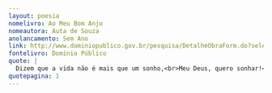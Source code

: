 ```yaml
---
layout: poesia
nomelivro: Ao Meu Bom Anjo
nomeautora: Auta de Souza
anolancamento: Sem Ano
link: http://www.dominiopublico.gov.br/pesquisa/DetalheObraForm.do?select_action=&co_obra=81646
fontelivro: Domínio Público
quote: |
  Dizem que a vida não é mais que um sonho,<br>Meu Deus, quero sonhar!<br>Empresta-me, anjo bom, as tuas asas,<br>Guarda no seio a minha fronte em brasas,<br>Ensina-me a rezar!
quotepagina: 1
---
```

